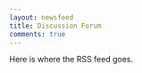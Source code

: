 ```yaml
---
layout: newsfeed
title: Discussion Forum
comments: true
---
```



Here is where the RSS feed goes.





